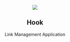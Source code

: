 <p align="center">
  <img src="C:\Users\Hanto\Desktop\ic_launcher_round.png">
</p>

<div align="center">


<h2>Hook</h2>
Link Management Application

</div>

   
